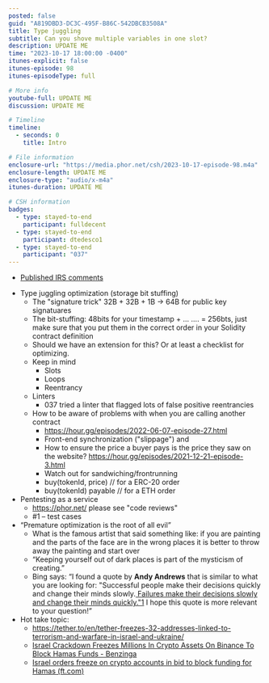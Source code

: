 ```yaml
---
posted: false
guid: "A819DBD3-DC3C-495F-B86C-542DBCB3508A"
title: Type juggling
subtitle: Can you shove multiple variables in one slot?
description: UPDATE ME 
time: "2023-10-17 18:00:00 -0400"
itunes-explicit: false
itunes-episode: 98
itunes-episodeType: full

# More info
youtube-full: UPDATE ME
discussion: UPDATE ME

# Timeline
timeline:
  - seconds: 0
    title: Intro

# File information
enclosure-url: "https://media.phor.net/csh/2023-10-17-episode-98.m4a"
enclosure-length: UPDATE ME
enclosure-type: "audio/x-m4a"
itunes-duration: UPDATE ME

# CSH information
badges:
  - type: stayed-to-end
    participant: fulldecent
  - type: stayed-to-end
    participant: dtedesco1
  - type: stayed-to-end
    participant: "037"
---
```


- [Published IRS comments](https://blog.phor.net/2023/10/16/IRS-proposed-regulation-for-crypto)

<!--end of quick notes-->

- Type juggling optimization (storage bit stuffing)
  - The "signature trick" 32B + 32B + 1B → 64B for public key signatuares
  - The bit-stuffing: 48bits for your timestamp + … …. = 256bts, just make sure that you put them in the correct order in your Solidity contract definition
  - Should we have an extension for this? Or at least a checklist for optimizing.
  - Keep in mind
    - Slots
    - Loops
    - Reentrancy
  - Linters
    - 037 tried a linter that flagged lots of false positive reentrancies
  - How to be aware of problems with when you are calling another contract
    - https://hour.gg/episodes/2022-06-07-episode-27.html
    - Front-end synchronization ("slippage") and
    - How to ensure the price a buyer pays is the price they saw on the website? https://hour.gg/episodes/2021-12-21-episode-3.html 
    - Watch out for sandwiching/frontrunning
    - buy(tokenId, price) // for a ERC-20 order
    - buy(tokenId) payable // for a ETH order
- Pentesting as a service
  - https://phor.net/ please see "code reviews"
  - \#1 – test cases
- “Premature optimization is the root of all evil” 
  - What is the famous artist that said something like: if you are painting and the parts of the face are in the wrong places it is better to throw away the painting and start over
  - “Keeping yourself out of dark places is part of the mysticism of creating.”
  - Bing says: “I found a quote by **Andy Andrews** that is similar to what you are looking for: "Successful people make their decisions quickly and change their minds slowly.[ Failures make their decisions slowly and change their minds quickly."1](https://www.goodreads.com/quotes/10494-successful-people-make-their-decisions-quickly-and-change-their-minds) I hope this quote is more relevant to your question!”
- Hot take topic:
  - https://tether.to/en/tether-freezes-32-addresses-linked-to-terrorism-and-warfare-in-israel-and-ukraine/ 
  - [Israel Crackdown Freezes Millions In Crypto Assets On Binance To Block Hamas Funds - Benzinga](https://www.benzinga.com/markets/cryptocurrency/23/10/35284565/israel-crackdown-freezes-millions-in-crypto-assets-on-binance-to-block-hamas-funds)
  - [Israel orders freeze on crypto accounts in bid to block funding for Hamas (ft.com)](https://www.ft.com/content/e03a370b-777f-46c2-8576-d1cee731efe2)